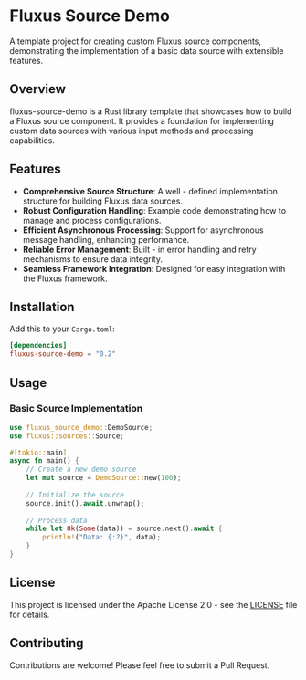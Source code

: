 # Fluxus Source Demo

A template project for creating custom Fluxus source components, demonstrating the implementation of a basic data source with extensible features.

## Overview

fluxus-source-demo is a Rust library template that showcases how to build a Fluxus source component. It provides a foundation for implementing custom data sources with various input methods and processing capabilities.

## Features

- **Comprehensive Source Structure**: A well - defined implementation structure for building Fluxus data sources.
- **Robust Configuration Handling**: Example code demonstrating how to manage and process configurations.
- **Efficient Asynchronous Processing**: Support for asynchronous message handling, enhancing performance.
- **Reliable Error Management**: Built - in error handling and retry mechanisms to ensure data integrity.
- **Seamless Framework Integration**: Designed for easy integration with the Fluxus framework.

## Installation

Add this to your `Cargo.toml`:

```toml
[dependencies]
fluxus-source-demo = "0.2"
```

## Usage

### Basic Source Implementation

```rust
use fluxus_source_demo::DemoSource;
use fluxus::sources::Source;

#[tokio::main]
async fn main() {
    // Create a new demo source
    let mut source = DemoSource::new(100);
    
    // Initialize the source
    source.init().await.unwrap();
    
    // Process data
    while let Ok(Some(data)) = source.next().await {
        println!("Data: {:?}", data);
    }
}
```

## License

This project is licensed under the Apache License 2.0 - see the [LICENSE](LICENSE) file for details.

## Contributing

Contributions are welcome! Please feel free to submit a Pull Request.